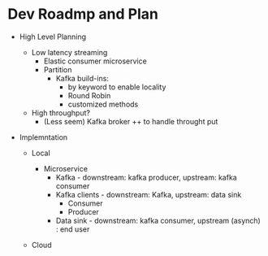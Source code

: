 # Dev Roadmp and Plan

- High Level Planning
    - Low latency streaming 
        - Elastic consumer microservice
        - Partition 
            - Kafka build-ins:
                - by keyword to enable locality
                - Round Robin 
                - customized methods
    - High throughput?
        - (Less seem) Kafka broker ++ to handle throught put

- Implemntation 
    - Local 
        - Microservice
            - Kafka - downstream: kafka producer, upstream: kafka consumer
            - Kafka clients - downstream: Kafka, upstream: data sink
                - Consumer 
                - Producer
            - Data sink - downstream: kafka consumer, upstream (asynch) : end user

    - Cloud 
        